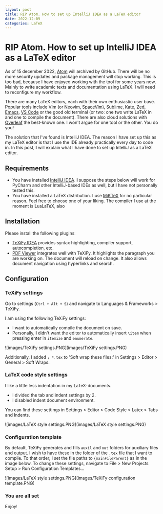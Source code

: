```yaml
---
layout: post
title: RIP Atom. How to set up IntelliJ IDEA as a LaTeX editor
date: 2022-12-09
categories: LaTeX
---
```


# RIP Atom. How to set up IntelliJ IDEA as a LaTeX editor

As of 15 december 2022, [Atom](https://github.blog/2022-06-08-sunsetting-atom/) will archived by GitHub. There will be no more security updates and package management will stop working. This is too bad, because I have enjoyed working with the tool for some years now. Mainly to write academic texts and documentation using LaTeX. I will need to reconfigure my workflow.

There are many LaTeX editors, each with their own enthusiastic user base. Popular tools include [Vim](https://www.vim.org/) (or [Neovim](https://neovim.io/), [SpaceVim](https://spacevim.org/)), [Sublime](https://sublime.nl/), [Kate](https://kate-editor.org/nl/), [Zed](https://zed.dev/), [Emacs](https://www.gnu.org/software/emacs/), [VS Code](https://code.visualstudio.com/) or the good old terminal (or two: one two write LaTeX in and one to compile the document). There are also cloud solutions with [Overleaf](https://www.overleaf.com/) the best-known one. I won't argue for one tool or the other. You do you!

The solution that I've found is IntelliJ IDEA. The reason I have set up this as my LaTeX editor is that I use the IDE already practically every day to code in. In this post, I will explain what I have done to set up IntelliJ as a LaTeX editor.

## Requirements

* You have installed [IntelliJ IDEA](https://www.jetbrains.com/idea/). I suppose the steps below will work for PyCharm and other IntelliJ-based IDEs as well, but I have not personally tested this.
* You have installed a LaTeX distribution. I use [MiKTeX](https://miktex.org/) for no particular reason. Feel free to choose one of your liking. The compiler I use at the moment is LuaLaTeX, also 

## Installation

Please install the following plugins:

* [TeXiFy IDEA](https://plugins.jetbrains.com/plugin/9473-texify-idea) provides syntax highlighting, compiler support, autocompletion, etc.
* [PDF Viewer](https://plugins.jetbrains.com/plugin/14494-pdf-viewer) integrates well with TeXiFy. It highlights the paragraph you are working on. The document will reload on change. It also allows document navigation using hyperlinks and search.

## Configuration

### TeXiFy settings

Go to settings (`Ctrl + Alt + S`) and navigate to Languages & Frameworks > TeXiFy.

I am using the following TeXiFy settings:
* I want to automatically compile the document on save.
* Personally, I didn't want the editor to automatically insert `\item` when pressing enter in `itemize` and `enumerate`.

![images/TeXiFy settings.PNG](images/TeXiFy settings.PNG)

Additionally, I added `; *.tex` to 'Soft wrap these files:' in Settings > Editor > General > Soft Wraps.

### LaTeX code style settings

I like a little less indentation in my LaTeX-documents.
* I divided the tab and indent settings by 2.
* I disabled indent document environment.

You can find these settings in Settings > Editor > Code Style > Latex > Tabs and Indents.

![images/LaTeX style settings.PNG](images/LaTeX style settings.PNG)

### Configuration template

By default, TeXiFy generates and fills `auxil` and `out` folders for auxiliary files and output. I wish to have these in the folder of the `.tex` file that I want to compile. To that order, I set the file paths to `{mainFileParent}` as in the image below. To change these settings, navigate to File > New Projects Setup > Run Configuration Templates... 

![images/LaTeX style settings.PNG](images/TeXiFy configuration template.PNG)

### You are all set

Enjoy!
